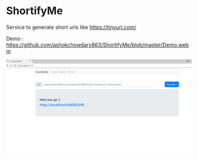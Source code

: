 # ShortifyMe

Service to generate short urls like https://tinyurl.com/

Demo : https://github.com/ashokchowdary863/ShortifyMe/blob/master/Demo.webm

![alt text](https://github.com/ashokchowdary863/ShortifyMe/blob/master/Screenshots/Main.png)


